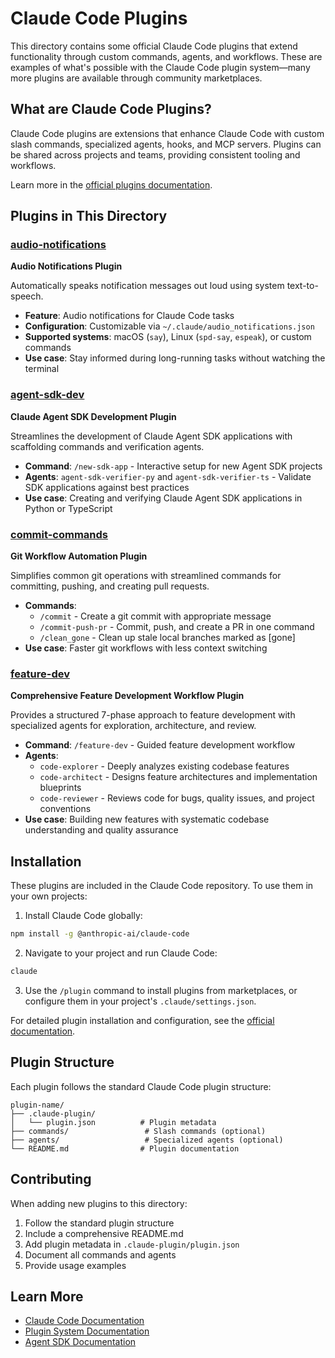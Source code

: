 # Claude Code Plugins

This directory contains some official Claude Code plugins that extend functionality through custom commands, agents, and workflows. These are examples of what's possible with the Claude Code plugin system—many more plugins are available through community marketplaces.

## What are Claude Code Plugins?

Claude Code plugins are extensions that enhance Claude Code with custom slash commands, specialized agents, hooks, and MCP servers. Plugins can be shared across projects and teams, providing consistent tooling and workflows.

Learn more in the [official plugins documentation](https://docs.claude.com/en/docs/claude-code/plugins).

## Plugins in This Directory

### [audio-notifications](./audio-notifications/)

**Audio Notifications Plugin**

Automatically speaks notification messages out loud using system text-to-speech.

- **Feature**: Audio notifications for Claude Code tasks
- **Configuration**: Customizable via `~/.claude/audio_notifications.json`
- **Supported systems**: macOS (`say`), Linux (`spd-say`, `espeak`), or custom commands
- **Use case**: Stay informed during long-running tasks without watching the terminal

### [agent-sdk-dev](./agent-sdk-dev/)

**Claude Agent SDK Development Plugin**

Streamlines the development of Claude Agent SDK applications with scaffolding commands and verification agents.

- **Command**: `/new-sdk-app` - Interactive setup for new Agent SDK projects
- **Agents**: `agent-sdk-verifier-py` and `agent-sdk-verifier-ts` - Validate SDK applications against best practices
- **Use case**: Creating and verifying Claude Agent SDK applications in Python or TypeScript

### [commit-commands](./commit-commands/)

**Git Workflow Automation Plugin**

Simplifies common git operations with streamlined commands for committing, pushing, and creating pull requests.

- **Commands**:
  - `/commit` - Create a git commit with appropriate message
  - `/commit-push-pr` - Commit, push, and create a PR in one command
  - `/clean_gone` - Clean up stale local branches marked as [gone]
- **Use case**: Faster git workflows with less context switching

### [feature-dev](./feature-dev/)

**Comprehensive Feature Development Workflow Plugin**

Provides a structured 7-phase approach to feature development with specialized agents for exploration, architecture, and review.

- **Command**: `/feature-dev` - Guided feature development workflow
- **Agents**:
  - `code-explorer` - Deeply analyzes existing codebase features
  - `code-architect` - Designs feature architectures and implementation blueprints
  - `code-reviewer` - Reviews code for bugs, quality issues, and project conventions
- **Use case**: Building new features with systematic codebase understanding and quality assurance

## Installation

These plugins are included in the Claude Code repository. To use them in your own projects:

1. Install Claude Code globally:
```bash
npm install -g @anthropic-ai/claude-code
```

2. Navigate to your project and run Claude Code:
```bash
claude
```

3. Use the `/plugin` command to install plugins from marketplaces, or configure them in your project's `.claude/settings.json`.

For detailed plugin installation and configuration, see the [official documentation](https://docs.claude.com/en/docs/claude-code/plugins).

## Plugin Structure

Each plugin follows the standard Claude Code plugin structure:

```
plugin-name/
├── .claude-plugin/
│   └── plugin.json          # Plugin metadata
├── commands/                 # Slash commands (optional)
├── agents/                   # Specialized agents (optional)
└── README.md                # Plugin documentation
```

## Contributing

When adding new plugins to this directory:

1. Follow the standard plugin structure
2. Include a comprehensive README.md
3. Add plugin metadata in `.claude-plugin/plugin.json`
4. Document all commands and agents
5. Provide usage examples

## Learn More

- [Claude Code Documentation](https://docs.claude.com/en/docs/claude-code/overview)
- [Plugin System Documentation](https://docs.claude.com/en/docs/claude-code/plugins)
- [Agent SDK Documentation](https://docs.claude.com/en/api/agent-sdk/overview)
